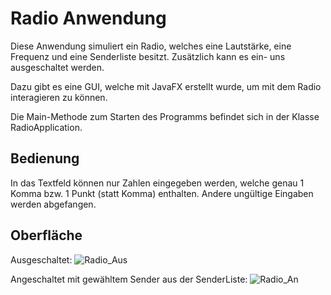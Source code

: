 # Radio Anwendung

Diese Anwendung simuliert ein Radio, welches eine Lautstärke, eine Frequenz und eine Senderliste besitzt. Zusätzlich kann es ein- uns ausgeschaltet werden.

Dazu gibt es eine GUI, welche mit JavaFX erstellt wurde, um mit dem Radio interagieren zu können.

Die Main-Methode zum Starten des Programms befindet sich in der Klasse RadioApplication.



## Bedienung

In das Textfeld können nur Zahlen eingegeben werden, welche genau 1 Komma bzw. 1 Punkt (statt Komma) enthalten. Andere ungültige Eingaben werden abgefangen.


## Oberfläche

Ausgeschaltet:
![Radio_Aus](https://user-images.githubusercontent.com/53996626/170576231-d84bffcd-1c35-42c7-ac68-208d4a662803.PNG)

Angeschaltet mit gewähltem Sender aus der SenderListe:
![Radio_An](https://user-images.githubusercontent.com/53996626/170576307-18591262-66b7-4eb9-9479-5c3807af4a01.PNG)
